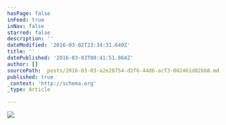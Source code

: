```yaml
---
hasPage: false
inFeed: true
inNav: false
starred: false
description: ''
dateModified: '2016-03-02T23:34:31.640Z'
title: ''
datePublished: '2016-03-03T00:41:51.864Z'
author: []
sourcePath: _posts/2016-03-03-a2e28754-d2f6-44d6-acf3-002461d02bb8.md
published: true
_context: 'http://schema.org'
_type: Article

---
```

![](https://the-grid-user-content.s3-us-west-2.amazonaws.com/686878ea-ddc9-491e-9719-82f8a960551a.jpg)
